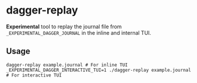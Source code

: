 # dagger-replay

**Experimental** tool to replay the journal file from `_EXPERIMENTAL_DAGGER_JOURNAL` in the inline and internal TUI.

## Usage
```console
dagger-replay example.journal # For inline TUI
_EXPERIMENTAL_DAGGER_INTERACTIVE_TUI=1 ./dagger-replay example.journal # For interactive TUI
```

